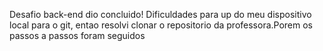 Desafio back-end dio concluido!
Dificuldades para up do meu dispositivo local para o git, entao resolvi clonar o repositorio da professora.Porem os passos a passos foram seguidos
